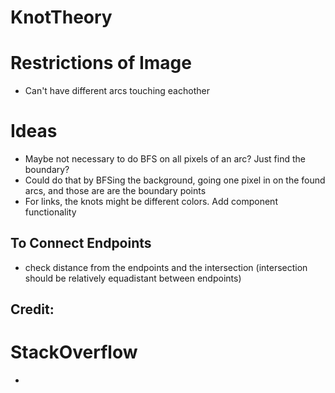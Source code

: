 # KnotTheory

# Restrictions of Image
 - Can't have different arcs touching eachother

# Ideas
 - Maybe not necessary to do BFS on all pixels of an arc? Just find the boundary?
 - Could do that by BFSing the background, going one pixel in on the found arcs, and those are are the boundary points
 - For links, the knots might be different colors. Add component functionality
## To Connect Endpoints
 - check distance from the endpoints and the intersection (intersection should be relatively equadistant between endpoints)

## Credit:
# StackOverflow
 - 